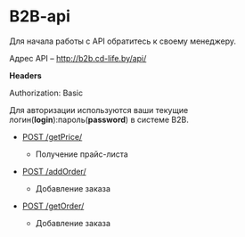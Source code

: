 # B2B-api

Для начала работы с API обратитесь к своему менеджеру.

Адрес API – http://b2b.cd-life.by/api/

**Headers**

Authorization: Basic

Для авторизации используются ваши текущие логин(**login**):пароль(**password**) в системе B2B.

- [POST /getPrice/](getPrice.md)
    - Получение прайс-листа
    
- [POST /addOrder/](addOrder.md)
    - Добавление заказа
    
- [POST /getOrder/](getOrder.md)
    - Добавление заказа

